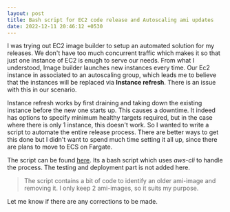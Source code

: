 ```yaml
---
layout: post
title: Bash script for EC2 code release and Autoscaling ami updates
date: 2022-12-11 20:46:12 +0530
---
```


I was trying out EC2 image builder to setup an automated solution for my releases. We don't have too much concurrent traffic which makes it so that just one instance of EC2 is enugh to serve our needs. From what I understood, Image builder launches new instances every time. Our Ec2 instance in associated to an autoscaling group, which leads me to believe that the instances will be replaced via **Instance refresh**. There is an issue with this in our scenario.

Instance refresh works by first draining and taking down the existing instance before the new one starts up. This causes a downtime. It indeed has options to specify minimum healthy targets required, but in the case where there is only 1 instance, this doesn't work. So I wanted to write a script to automate the entire release process. There are better ways to get this done but I didn't want to spend much time setting it all up, since there are plans to move to ECS on Fargate.

The script can be found [here](https://github.com/sajinmp/rails-capistrano-aws-deployment). Its a bash script which uses *aws-cli* to handle the process. The testing and deployment part is not added here.

> The script contains a bit of code to identify an older ami-image and removing it. I only keep 2 ami-images, so it suits my purpose.

Let me know if there are any corrections to be made.
